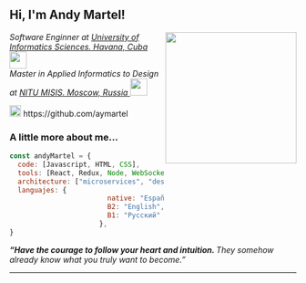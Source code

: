 <h2> Hi, I'm Andy Martel!</h2>
<img align='right' src="https://image.freepik.com/free-vector/programmer-coding-young-man-freelancer-working-program-code-with-laptop-geek-coding-software-vector-concept_53562-9214.jpg" width="230">
<p><em>Software Enginner at <a href="https://www.uci.cu/">University of Informatics Sciences. Havana, Cuba </a><img src="https://upload.wikimedia.org/wikipedia/commons/1/10/Logotipo_UCI_2.png" width="30"></br>Master in Applied Informatics to Design at <a href="https://misis.ru/">NITU MISIS. Moscow, Russia </a><img src="https://eweees.ru/wp-content/uploads/2018/07/misis-logo-2012_base-transp.png" width="30"> 
</em></p>
<p><img src="https://image.flaticon.com/icons/png/512/25/25231.png" width="20"> https://github.com/aymartel</p>

### A little more about me...  

```javascript
const andyMartel = {
  code: [Javascript, HTML, CSS],
  tools: [React, Redux, Node, WebSockets, SASS, Boostrap],
  architecture: ["microservices", "design system pattern"],
  languajes: {
                        native: "Español",
                        B2: "English",
                        B1: "Русский"
                      },
}
```

<em><b>“Have the courage to follow your heart and intuition. </b> They somehow already know what you truly want to become.” </em>

---

